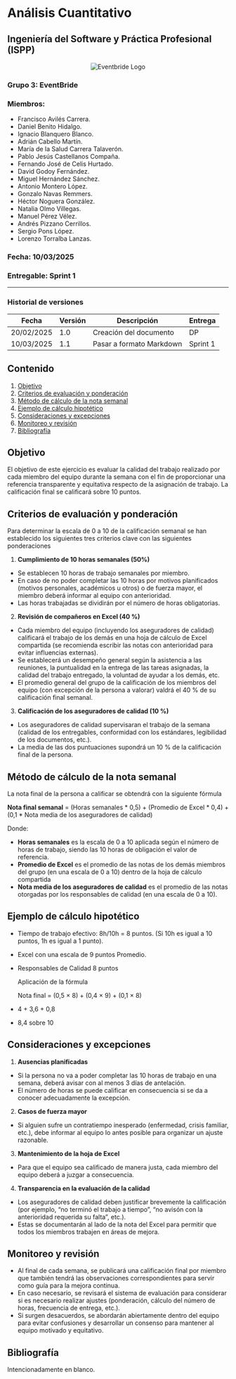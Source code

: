 ﻿# Análisis Cuantitativo
## Ingeniería del Software y Práctica Profesional (ISPP)
<center><img src="https://iili.io/3BcQ3YJ.md.png" alt="Eventbride Logo"></img></center>

### Grupo 3: EventBride

### Miembros: 
- Francisco Avilés Carrera. 
- Daniel Benito Hidalgo. 
- Ignacio Blanquero Blanco. 
- Adrián Cabello Martín. 
- María de la Salud Carrera Talaverón. 
- Pablo Jesús Castellanos Compaña.
- Fernando José de Celis Hurtado. 
- David Godoy Fernández. 
- Miguel Hernández Sánchez. 
- Antonio Montero López. 
- Gonzalo Navas Remmers. 
- Héctor Noguera González. 
- Natalia Olmo Villegas. 
- Manuel Pérez Vélez. 
- Andrés Pizzano Cerrillos. 
- Sergio Pons López. 
- Lorenzo Torralba Lanzas. 

### Fecha: 10/03/2025 
### Entregable: Sprint 1


---

### Historial de versiones 

|**Fecha** |**Versión** |**Descripción** |**Entrega** |
| - | - | - | - |
|20/02/2025 |1\.0 |Creación del documento |DP |
|10/03/2025 |1\.1 |Pasar a formato Markdown |Sprint 1 |

## Contenido 

1. [Objetivo](#id1)
2. [Criterios de evaluación y ponderación](#id2)
3. [Método de cálculo de la nota semanal](#id3)
4. [Ejemplo de cálculo hipotético](#id4)
5. [Consideraciones y excepciones](#id5)
6. [Monitoreo y revisión](#id6)
7. [Bibliografía](#bib)

<div id='id1'></div>

## Objetivo 

El objetivo de este ejercicio es evaluar la calidad del trabajo realizado por cada miembro del equipo durante la semana con el fin de proporcionar una referencia transparente y equitativa respecto de la asignación de trabajo. La calificación final se calificará sobre 10 puntos. 

<div id='id2'></div>

## Criterios de evaluación y ponderación  

Para determinar la escala de 0 a 10 de la calificación semanal se han establecido los siguientes tres criterios clave con las siguientes ponderaciones

1. **Cumplimiento de 10 horas semanales (50%)** 
- Se establecen 10 horas de trabajo semanales por miembro.
- En caso de no poder completar las 10 horas por motivos planificados (motivos personales, académicos u otros) o de fuerza mayor, el miembro deberá informar al equipo con anterioridad.
- Las horas trabajadas se dividirán por el número de horas obligatorias.
2. **Revisión de compañeros en Excel (40 %)** 
- Cada miembro del equipo (incluyendo los aseguradores de calidad) calificará el trabajo de los demás en una hoja de cálculo de Excel compartida (se recomienda escribir las notas con anterioridad para evitar influencias externas). 
- Se establecerá un desempeño general según la asistencia a las reuniones, la puntualidad en la entrega de las tareas asignadas, la calidad del trabajo entregado, la voluntad de ayudar a los demás, etc.
- El promedio general del grupo de la calificación de los miembros del equipo (con excepción de la persona a valorar) valdrá el 40 % de su calificación final semanal. 
3. **Calificación de los aseguradores de calidad (10 %)** 
- Los aseguradores de calidad supervisaran el trabajo de la semana (calidad de los entregables, conformidad con los estándares, legibilidad de los documentos, etc.). 
- La media de las dos puntuaciones supondrá un 10 % de la calificación final de la persona. 

<div id='id3'></div>

## Método de cálculo de la nota semanal  

La nota final de la persona a calificar se obtendrá con la siguiente fórmula

**Nota final semanal** = (Horas semanales \* 0,5) + (Promedio de Excel \* 0,4) + (0,1 \* Nota media de los aseguradores de calidad)

Donde: 

- **Horas semanales** es la escala de 0 a 10 aplicada según el número de horas de trabajo, siendo las 10 horas de obligación el valor de referencia.
- **Promedio de Excel** es el promedio de las notas de los demás miembros del grupo (en una escala de 0 a 10) dentro de la hoja de cálculo compartida
- **Nota media de los aseguradores de calidad** es el promedio de las notas otorgadas por los responsables de calidad (en una escala de 0 a 10).

<div id='id4'></div>

## Ejemplo de cálculo hipotético 

- Tiempo de trabajo efectivo: 8h/10h = 8 puntos. (Si 10h es igual a 10 puntos, 1h es igual a 1 punto). 
- Excel con una escala de 9 puntos Promedio.
- Responsables de Calidad 8 puntos

  Aplicación de la fórmula 

  Nota final = (0,5 × 8) + (0,4 × 9) + (0,1 × 8) 

- 4 + 3,6 + 0,8 
- 8,4 sobre 10

<div id='id5'></div>

## Consideraciones y excepciones 

1. **Ausencias planificadas** 
- Si la persona no va a poder completar las 10 horas de trabajo en una semana, deberá avisar con al menos 3 días de antelación. 
- El número de horas se puede calificar en consecuencia si se da a conocer adecuadamente la excepción.
2. **Casos de fuerza mayor**  
- Si alguien sufre un contratiempo inesperado (enfermedad, crisis familiar, etc.), debe informar al equipo lo antes posible para organizar un ajuste razonable. 
3. **Mantenimiento de la hoja de Excel** 
- Para que el equipo sea calificado de manera justa, cada miembro del equipo deberá a juzgar a consecuencia. 
4. **Transparencia en la evaluación de la calidad**
- Los aseguradores de calidad deben justificar brevemente la calificación (por ejemplo, “no terminó el trabajo a tiempo”, “no avisón con la anterioridad requerida su falta”, etc.). 
- Estas se documentarán al lado de la nota del Excel para permitir que todos los miembros trabajen en áreas de mejora.

<div id='id6'></div>

## Monitoreo y revisión  

- Al final de cada semana, se publicará una calificación final por miembro que también tendrá las observaciones correspondientes para servir como guía para la mejora continua. 
- En caso necesario, se revisará el sistema de evaluación para considerar si es necesario realizar ajustes (ponderación, cálculo del número de horas, frecuencia de entrega, etc.).
- Si surgen desacuerdos, se abordarán abiertamente dentro del equipo para evitar confusiones y desarrollar un consenso para mantener al equipo motivado y equitativo. 

<div id='bib'></div>

## Bibliografía 

Intencionadamente en blanco.